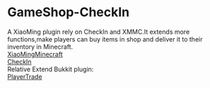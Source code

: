 # GameShop-CheckIn
A XiaoMing plugin rely on CheckIn and XMMC.It extends more functions,make players can buy items in shop and deliver it to their inventory in Minecraft.  
[XiaoMingMinecraft](https://github.com/Chuanwise/XiaoMingMinecraft)  
[CheckIn](https://github.com/mlus-asuka/CheckIn-XiaoMingBot)  
Relative Extend Bukkit plugin:  
[PlayerTrade](https://github.com/mlus-asuka/PlayerTrade)